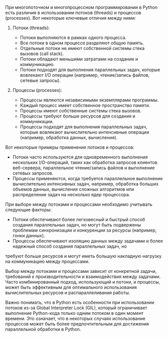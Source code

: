 При многопоточном и многопроцессном программировании в Python есть различия в использовании потоков (threads) и процессов (processes). Вот некоторые ключевые отличия между ними:

1. Потоки (threads):
   - Потоки выполняются в рамках одного процесса.
   - Все потоки в одном процессе разделяют общую память.
   - Отдельные потоки не имеют собственной системы стека вызовов (call stack).
   - Потоки обладают меньшими затратами на создание и коммуникацию.
   - Потоки подходят для выполнения параллельных задач, которые вовлекают I/O операции (например, чтение/запись файлов, сетевые запросы).

2. Процессы (processes):
   - Процессы являются независимыми экземплярами программы.
   - Каждый процесс имеет собственное пространство памяти.
   - Процессы имеют собственные системы стека вызовов.
   - Процессы требуют больше ресурсов для создания и коммуникации.
   - Процессы подходят для выполнения параллельных задач, которые вовлекают вычислительно интенсивные операции (например, обработка данных, вычисления).

Вот некоторые примеры применения потоков и процессов:

- Потоки часто используются для одновременного выполнения нескольких I/O-операций, таких как обработка запросов клиентов веб-сервера, параллельное чтение/запись файлов и выполнение сетевых запросов.
- Процессы применяются, когда требуется параллельное выполнение вычислительно интенсивных задач, например, обработка больших объемов данных, вычисления сложных алгоритмов или распределение задач на несколько ядер процессора.

При выборе между потоками и процессами необходимо учитывать следующие факторы:

- Потоки обеспечивают более легковесный и быстрый способ создания параллельных задач, но могут быть подвержены проблемам синхронизации и конкуренции за ресурсы (например, гонки данных).
- Процессы обеспечивают изоляцию данных между задачами и более надежный способ создания параллельных задач, но

 требуют больше ресурсов и могут иметь большую накладную нагрузку на коммуникацию между процессами.

Выбор между потоками и процессами зависит от конкретной задачи, требований к производительности и взаимодействия между задачами. Часто комбинированный подход, использующий и потоки, и процессы, может быть эффективным для оптимального использования вычислительных ресурсов и распараллеливания работы.

Важно понимать, что в Python есть особенности при использовании потоков из-за Global Interpreter Lock (GIL), который ограничивает выполнение Python-кода только одним потоком в один момент времени. Это означает, что в некоторых случаях использование процессов может быть более предпочтительным для достижения параллельной обработки в Python.